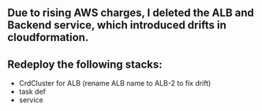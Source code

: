 ## Due to rising AWS charges, I deleted the ALB and Backend service, which introduced drifts in cloudformation.

## Redeploy the following stacks:
- CrdCluster for ALB (rename ALB name to ALB-2 to fix drift)
- task def
- service